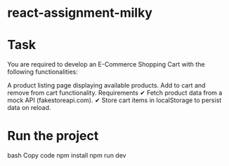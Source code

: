 # react-assignment-milky

# Task
You are required to develop an E-Commerce Shopping Cart with the following functionalities:

A product listing page displaying available products.
Add to cart and remove from cart functionality.
Requirements
✔ Fetch product data from a mock API (fakestoreapi.com).
✔ Store cart items in localStorage to persist data on reload.

# Run the project 
bash
Copy code
npm install
npm run dev
